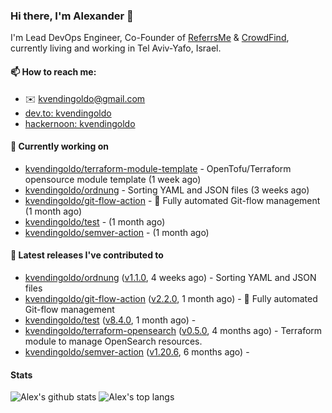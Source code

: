 ### Hi there, I'm Alexander 👋

I'm Lead DevOps Engineer, Co-Founder of [ReferrsMe](https://referrs.me/) & [CrowdFind](https://crowdfind.ai/), currently living and working in Tel Aviv-Yafo, Israel.

#### 📫 How to reach me:

- ✉️ kvendingoldo@gmail.com
- [dev.to: kvendingoldo](https://dev.to/kvendingoldo)
- [hackernoon: kvendingoldo](https://hackernoon.com/u/kvendingoldo)

#### 👷 Currently working on


- [kvendingoldo/terraform-module-template](https://github.com/kvendingoldo/terraform-module-template) - OpenTofu/Terraform opensource module template (1 week ago)
- [kvendingoldo/ordnung](https://github.com/kvendingoldo/ordnung) - Sorting YAML and JSON files (3 weeks ago)
- [kvendingoldo/git-flow-action](https://github.com/kvendingoldo/git-flow-action) - 🚀 Fully automated Git-flow management (1 month ago)
- [kvendingoldo/test](https://github.com/kvendingoldo/test) -  (1 month ago)
- [kvendingoldo/semver-action](https://github.com/kvendingoldo/semver-action) -  (1 month ago)

#### 🔭 Latest releases I've contributed to

- [kvendingoldo/ordnung](https://github.com/kvendingoldo/ordnung) ([v1.1.0](https://github.com/kvendingoldo/ordnung/releases/tag/v1.1.0), 4 weeks ago) - Sorting YAML and JSON files
- [kvendingoldo/git-flow-action](https://github.com/kvendingoldo/git-flow-action) ([v2.2.0](https://github.com/kvendingoldo/git-flow-action/releases/tag/v2.2.0), 1 month ago) - 🚀 Fully automated Git-flow management
- [kvendingoldo/test](https://github.com/kvendingoldo/test) ([v8.4.0](https://github.com/kvendingoldo/test/releases/tag/v8.4.0), 1 month ago) - 
- [kvendingoldo/terraform-opensearch](https://github.com/kvendingoldo/terraform-opensearch) ([v0.5.0](https://github.com/kvendingoldo/terraform-opensearch/releases/tag/v0.5.0), 4 months ago) - Terraform module to manage OpenSearch resources.
- [kvendingoldo/semver-action](https://github.com/kvendingoldo/semver-action) ([v1.20.6](https://github.com/kvendingoldo/semver-action/releases/tag/v1.20.6), 6 months ago) - 

#### Stats

![Alex's github stats](https://github-readme-stats.vercel.app/api?username=kvendingoldo&show_icons=true&theme=default&disable_animations=true&count_private=true&hide_rank=true&include_all_commits=true&custom_title=GitHub%20Stats&line_height=20)
![Alex's top langs](https://github-readme-stats.vercel.app/api/top-langs/?username=kvendingoldo&hide=tex,html,hcl,css,jupyter%20notebook&layout=compact)
